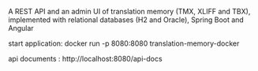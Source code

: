 A REST API and an admin UI of translation memory (TMX, XLIFF and TBX), implemented with relational databases (H2 and Oracle), Spring Boot and Angular

start application:  docker run -p 8080:8080 translation-memory-docker

api documents    : http://localhost:8080/api-docs
